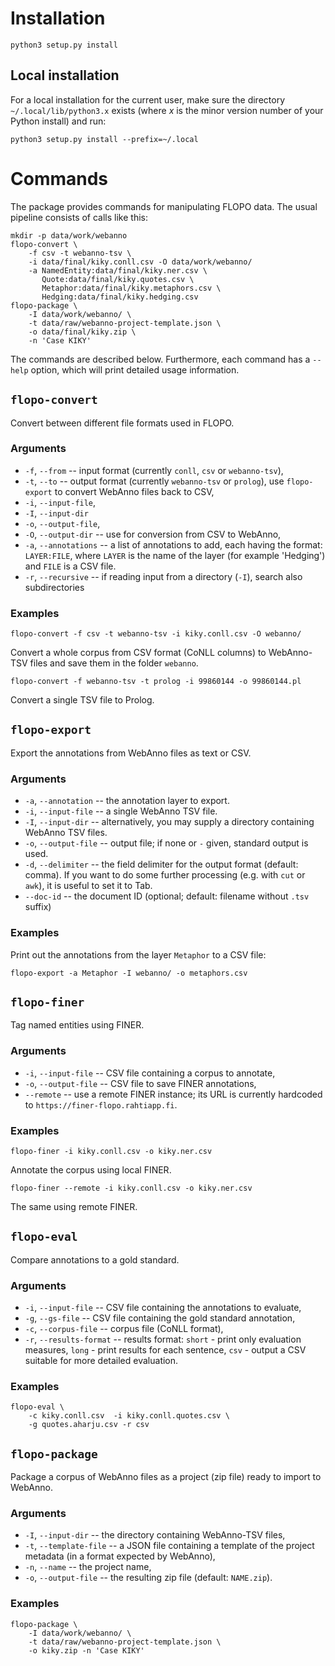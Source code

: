 # Installation

```
python3 setup.py install
```

## Local installation

For a local installation for the current user, make sure the directory
`~/.local/lib/python3.x` exists (where *x* is the minor version number of your
Python install) and run:

```
python3 setup.py install --prefix=~/.local
```

# Commands

The package provides commands for manipulating FLOPO data. The usual pipeline
consists of calls like this:
```
mkdir -p data/work/webanno
flopo-convert \
	-f csv -t webanno-tsv \
	-i data/final/kiky.conll.csv -O data/work/webanno/
	-a NamedEntity:data/final/kiky.ner.csv \
	   Quote:data/final/kiky.quotes.csv \
	   Metaphor:data/final/kiky.metaphors.csv \
	   Hedging:data/final/kiky.hedging.csv
flopo-package \
	-I data/work/webanno/ \
	-t data/raw/webanno-project-template.json \
	-o data/final/kiky.zip \
	-n 'Case KIKY'
```

The commands are described below. Furthermore, each command has a `--help`
option, which will print detailed usage information.

## `flopo-convert`

Convert between different file formats used in FLOPO.

### Arguments

- `-f`, `--from` -- input format (currently `conll`, `csv` or `webanno-tsv`),
- `-t`, `--to` -- output format (currently `webanno-tsv` or `prolog`), use
  `flopo-export` to convert WebAnno files back to CSV,
- `-i`, `--input-file`,
- `-I`, `--input-dir`
- `-o`, `--output-file`,
- `-O`, `--output-dir` -- use for conversion from CSV to WebAnno,
- `-a`, `--annotations` -- a list of annotations to add, each having the
  format: `LAYER:FILE`, where `LAYER` is the name of the layer (for example
  'Hedging') and `FILE` is a CSV file.
- `-r`, `--recursive` -- if reading input from a directory (`-I`), search also
  subdirectories

### Examples

```
flopo-convert -f csv -t webanno-tsv -i kiky.conll.csv -O webanno/
```

Convert a whole corpus from CSV format (CoNLL columns) to WebAnno-TSV files and
save them in the folder `webanno`.

```
flopo-convert -f webanno-tsv -t prolog -i 99860144 -o 99860144.pl
```

Convert a single TSV file to Prolog.

## `flopo-export`

Export the annotations from WebAnno files as text or CSV.

### Arguments

- `-a`, `--annotation` -- the annotation layer to export.
- `-i`, `--input-file` -- a single WebAnno TSV file.
- `-I`, `--input-dir` -- alternatively, you may supply a directory containing
  WebAnno TSV files.
- `-o`, `--output-file` -- output file; if none or `-` given, standard output
  is used.
- `-d`, `--delimiter` -- the field delimiter for the output format (default:
  comma). If you want to do some further processing (e.g. with `cut` or `awk`),
  it is useful to set it to Tab.
- `--doc-id` -- the document ID (optional; default: filename without `.tsv`
  suffix)

### Examples


Print out the annotations from the layer `Metaphor` to a CSV file:

```
flopo-export -a Metaphor -I webanno/ -o metaphors.csv
```

## `flopo-finer`

Tag named entities using FINER.

### Arguments

- `-i`, `--input-file` -- CSV file containing a corpus to annotate,
- `-o`, `--output-file` -- CSV file to save FINER annotations,
- `--remote` -- use a remote FINER instance; its URL is currently hardcoded to
  `https://finer-flopo.rahtiapp.fi`.

### Examples

```
flopo-finer -i kiky.conll.csv -o kiky.ner.csv
```

Annotate the corpus using local FINER.

```
flopo-finer --remote -i kiky.conll.csv -o kiky.ner.csv
```

The same using remote FINER.

## `flopo-eval`

Compare annotations to a gold standard.

### Arguments

- `-i`, `--input-file` -- CSV file containing the annotations to evaluate,
- `-g`, `--gs-file` -- CSV file containing the gold standard annotation,
- `-c`, `--corpus-file` -- corpus file (CoNLL format),
- `-r`, `--results-format` -- results format: `short` - print only evaluation
  measures, `long` - print results for each sentence, `csv` - output a CSV
  suitable for more detailed evaluation.

### Examples

```
flopo-eval \
	-c kiky.conll.csv  -i kiky.conll.quotes.csv \
	-g quotes.aharju.csv -r csv
```

## `flopo-package`

Package a corpus of WebAnno files as a project (zip file) ready to import to
WebAnno.

### Arguments

- `-I`, `--input-dir` -- the directory containing WebAnno-TSV files,
- `-t`, `--template-file` -- a JSON file containing a template of the project
  metadata (in a format expected by WebAnno),
- `-n`, `--name` -- the project name,
- `-o`, `--output-file` -- the resulting zip file (default: `NAME.zip`).

### Examples

```
flopo-package \
	-I data/work/webanno/ \
	-t data/raw/webanno-project-template.json \
	-o kiky.zip -n 'Case KIKY'
```

